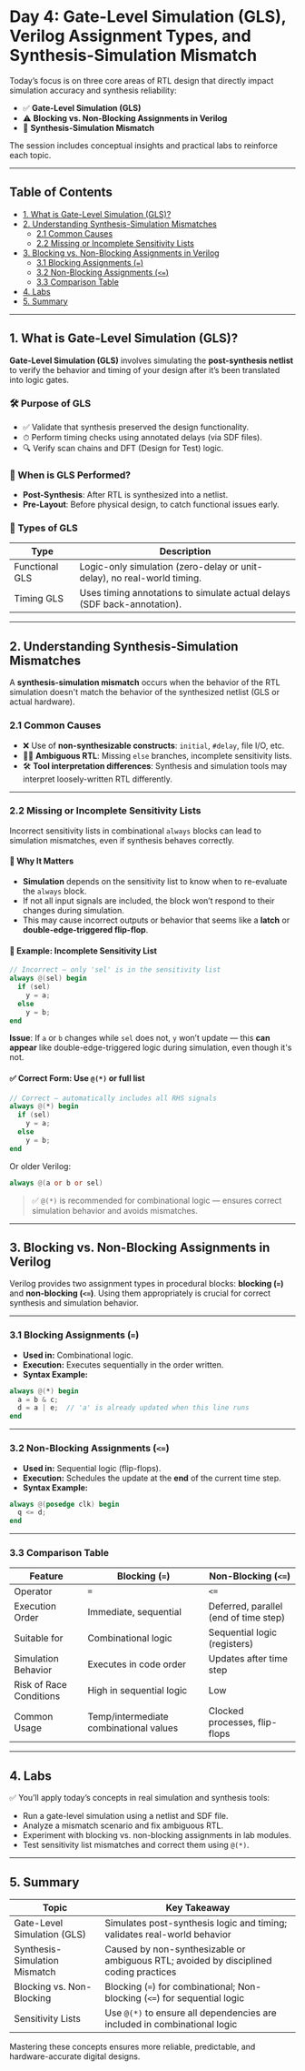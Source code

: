 # Day 4: Gate-Level Simulation (GLS), Verilog Assignment Types, and Synthesis-Simulation Mismatch

Today’s focus is on three core areas of RTL design that directly impact simulation accuracy and synthesis reliability:

- ✅ **Gate-Level Simulation (GLS)**
- ⚠️ **Blocking vs. Non-Blocking Assignments in Verilog**
- 🧩 **Synthesis-Simulation Mismatch**

The session includes conceptual insights and practical labs to reinforce each topic.

---

## Table of Contents

- [1. What is Gate-Level Simulation (GLS)?](#1-what-is-gate-level-simulation-gls)
- [2. Understanding Synthesis-Simulation Mismatches](#2-understanding-synthesis-simulation-mismatches)
  - [2.1 Common Causes](#21-common-causes)
  - [2.2 Missing or Incomplete Sensitivity Lists](#22-missing-or-incomplete-sensitivity-lists)
- [3. Blocking vs. Non-Blocking Assignments in Verilog](#3-blocking-vs-non-blocking-assignments-in-verilog)
  - [3.1 Blocking Assignments (`=`)](#31-blocking-assignments-)
  - [3.2 Non-Blocking Assignments (`<=`)](#32-non-blocking-assignments-)
  - [3.3 Comparison Table](#33-comparison-table)
- [4. Labs](#4-labs)
- [5. Summary](#5-summary)

---

## 1. What is Gate-Level Simulation (GLS)?

**Gate-Level Simulation (GLS)** involves simulating the **post-synthesis netlist** to verify the behavior and timing of your design after it’s been translated into logic gates.

### 🛠 Purpose of GLS

- ✅ Validate that synthesis preserved the design functionality.
- ⏱ Perform timing checks using annotated delays (via SDF files).
- 🔍 Verify scan chains and DFT (Design for Test) logic.

### 🔄 When is GLS Performed?

- **Post-Synthesis**: After RTL is synthesized into a netlist.
- **Pre-Layout**: Before physical design, to catch functional issues early.

### 🧪 Types of GLS

| Type             | Description                                                                 |
|------------------|-----------------------------------------------------------------------------|
| Functional GLS   | Logic-only simulation (zero-delay or unit-delay), no real-world timing.    |
| Timing GLS       | Uses timing annotations to simulate actual delays (SDF back-annotation).    |

---

## 2. Understanding Synthesis-Simulation Mismatches

A **synthesis-simulation mismatch** occurs when the behavior of the RTL simulation doesn't match the behavior of the synthesized netlist (GLS or actual hardware).

### 2.1 Common Causes

- ❌ Use of **non-synthesizable constructs**: `initial`, `#delay`, file I/O, etc.
- 🤷‍♂️ **Ambiguous RTL**: Missing `else` branches, incomplete sensitivity lists.
- 🛠 **Tool interpretation differences**: Synthesis and simulation tools may interpret loosely-written RTL differently.

---

### 2.2 Missing or Incomplete Sensitivity Lists

Incorrect sensitivity lists in combinational `always` blocks can lead to simulation mismatches, even if synthesis behaves correctly.

#### 🧠 Why It Matters

- **Simulation** depends on the sensitivity list to know when to re-evaluate the `always` block.
- If not all input signals are included, the block won’t respond to their changes during simulation.
- This may cause incorrect outputs or behavior that seems like a **latch** or **double-edge-triggered flip-flop**.

#### 🧨 Example: Incomplete Sensitivity List

```verilog
// Incorrect — only 'sel' is in the sensitivity list
always @(sel) begin
  if (sel)
    y = a;
  else
    y = b;
end
```

**Issue**: If `a` or `b` changes while `sel` does not, `y` won’t update — this **can appear** like double-edge-triggered logic during simulation, even though it's not.

#### ✅ Correct Form: Use `@(*)` or full list

```verilog
// Correct — automatically includes all RHS signals
always @(*) begin
  if (sel)
    y = a;
  else
    y = b;
end
```

Or older Verilog:

```verilog
always @(a or b or sel)
```

> ✅ `@(*)` is recommended for combinational logic — ensures correct simulation behavior and avoids mismatches.

---

## 3. Blocking vs. Non-Blocking Assignments in Verilog

Verilog provides two assignment types in procedural blocks: **blocking (`=`)** and **non-blocking (`<=`)**. Using them appropriately is crucial for correct synthesis and simulation behavior.

---

### 3.1 Blocking Assignments (`=`)

- **Used in:** Combinational logic.
- **Execution:** Executes sequentially in the order written.
- **Syntax Example:**

```verilog
always @(*) begin
  a = b & c;
  d = a | e;  // 'a' is already updated when this line runs
end
```

---

### 3.2 Non-Blocking Assignments (`<=`)

- **Used in:** Sequential logic (flip-flops).
- **Execution:** Schedules the update at the **end** of the current time step.
- **Syntax Example:**

```verilog
always @(posedge clk) begin
  q <= d;
end
```

---

### 3.3 Comparison Table

| **Feature**                                | **Blocking (`=`)**                      | **Non-Blocking (`<=`)**                     |
|-------------------------------------------|-----------------------------------------|---------------------------------------------|
| Operator                                   | `=`                                     | `<=`                                         |
| Execution Order                            | Immediate, sequential                   | Deferred, parallel (end of time step)       |
| Suitable for                               | Combinational logic                     | Sequential logic (registers)                |
| Simulation Behavior                        | Executes in code order                  | Updates after time step                     |
| Risk of Race Conditions                    | High in sequential logic                | Low                                          |
| Common Usage                               | Temp/intermediate combinational values  | Clocked processes, flip-flops               |

---

## 4. Labs

✅ You’ll apply today’s concepts in real simulation and synthesis tools:

- Run a gate-level simulation using a netlist and SDF file.
- Analyze a mismatch scenario and fix ambiguous RTL.
- Experiment with blocking vs. non-blocking assignments in lab modules.
- Test sensitivity list mismatches and correct them using `@(*)`.

---

## 5. Summary

| **Topic**                         | **Key Takeaway**                                                                      |
|----------------------------------|----------------------------------------------------------------------------------------|
| Gate-Level Simulation (GLS)      | Simulates post-synthesis logic and timing; validates real-world behavior              |
| Synthesis-Simulation Mismatch    | Caused by non-synthesizable or ambiguous RTL; avoided by disciplined coding practices |
| Blocking vs. Non-Blocking        | Blocking (`=`) for combinational; Non-blocking (`<=`) for sequential logic            |
| Sensitivity Lists                | Use `@(*)` to ensure all dependencies are included in combinational logic             |

Mastering these concepts ensures more reliable, predictable, and hardware-accurate digital designs.
